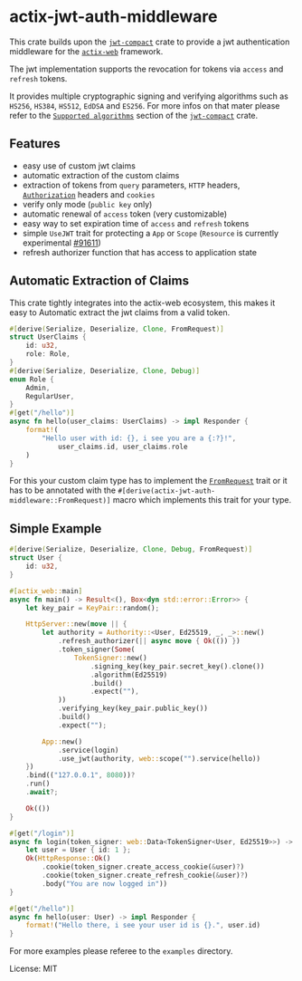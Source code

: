 # actix-jwt-auth-middleware

This crate builds upon the [`jwt-compact`](https://github.com/slowli/jwt-compact) crate
to provide a jwt authentication middleware for the [`actix-web`](https://github.com/actix/actix-web) framework.

The jwt implementation supports the revocation for tokens via `access` and `refresh` tokens.

It provides multiple cryptographic signing and verifying algorithms such as `HS256`, `HS384`, `HS512`, `EdDSA` and `ES256`.
For more infos on that mater please refer to the [`Supported algorithms`](https://docs.rs/jwt-compact/latest/jwt_compact/#supported-algorithms) section of the [`jwt-compact`](https://github.com/slowli/jwt-compact) crate.

## Features

-   easy use of custom jwt claims
-   automatic extraction of the custom claims
-   extraction of tokens from `query` parameters, `HTTP` headers, [`Authorization`](https://developer.mozilla.org/en-US/docs/Web/HTTP/Headers/Authorization) headers and `cookies`
-   verify only mode (`public key` only)
-   automatic renewal of `access` token (very customizable)
-   easy way to set expiration time of `access` and `refresh` tokens
-   simple `UseJWT` trait for protecting a `App` or `Scope` (`Resource` is currently experimental [#91611](https://github.com/rust-lang/rust/issues/91611))
-   refresh authorizer function that has access to application state

## Automatic Extraction of Claims

This crate tightly integrates into the actix-web ecosystem,
this makes it easy to Automatic extract the jwt claims from a valid token.

```rust
#[derive(Serialize, Deserialize, Clone, FromRequest)]
struct UserClaims {
    id: u32,
    role: Role,
}
#[derive(Serialize, Deserialize, Clone, Debug)]
enum Role {
    Admin,
    RegularUser,
}
#[get("/hello")]
async fn hello(user_claims: UserClaims) -> impl Responder {
    format!(
        "Hello user with id: {}, i see you are a {:?}!",
            user_claims.id, user_claims.role
    )
}
```

For this your custom claim type has to implement the [`FromRequest`](actix_web::FromRequest) trait
or it has to be annotated with the `#[derive(actix-jwt-auth-middleware::FromRequest)]` macro which implements this trait for your type.

## Simple Example

```rust
#[derive(Serialize, Deserialize, Clone, Debug, FromRequest)]
struct User {
    id: u32,
}

#[actix_web::main]
async fn main() -> Result<(), Box<dyn std::error::Error>> {
    let key_pair = KeyPair::random();

    HttpServer::new(move || {
        let authority = Authority::<User, Ed25519, _, _>::new()
            .refresh_authorizer(|| async move { Ok(()) })
            .token_signer(Some(
                TokenSigner::new()
                    .signing_key(key_pair.secret_key().clone())
                    .algorithm(Ed25519)
                    .build()
                    .expect(""),
            ))
            .verifying_key(key_pair.public_key())
            .build()
            .expect("");

        App::new()
            .service(login)
            .use_jwt(authority, web::scope("").service(hello))
    })
    .bind(("127.0.0.1", 8080))?
    .run()
    .await?;

    Ok(())
}

#[get("/login")]
async fn login(token_signer: web::Data<TokenSigner<User, Ed25519>>) -> AuthResult<HttpResponse> {
    let user = User { id: 1 };
    Ok(HttpResponse::Ok()
        .cookie(token_signer.create_access_cookie(&user)?)
        .cookie(token_signer.create_refresh_cookie(&user)?)
        .body("You are now logged in"))
}

#[get("/hello")]
async fn hello(user: User) -> impl Responder {
    format!("Hello there, i see your user id is {}.", user.id)
}
```

For more examples please referee to the `examples` directory.

License: MIT
